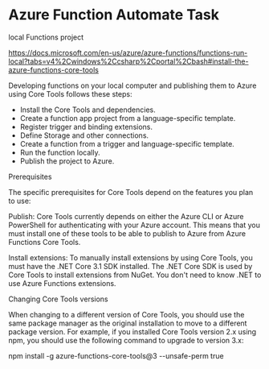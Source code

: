 # Azure Function Automate Task
local Functions project

https://docs.microsoft.com/en-us/azure/azure-functions/functions-run-local?tabs=v4%2Cwindows%2Ccsharp%2Cportal%2Cbash#install-the-azure-functions-core-tools

Developing functions on your local computer and publishing them to Azure using Core Tools follows these steps:

- Install the Core Tools and dependencies.
- Create a function app project from a language-specific template.
- Register trigger and binding extensions.
- Define Storage and other connections.
- Create a function from a trigger and language-specific template.
- Run the function locally.
- Publish the project to Azure.

Prerequisites

The specific prerequisites for Core Tools depend on the features you plan to use:

Publish: Core Tools currently depends on either the Azure CLI or Azure PowerShell for authenticating with your Azure account. This means that you must install one of these tools to be able to publish to Azure from Azure Functions Core Tools.

Install extensions: To manually install extensions by using Core Tools, you must have the .NET Core 3.1 SDK installed. The .NET Core SDK is used by Core Tools to install extensions from NuGet. You don't need to know .NET to use Azure Functions extensions.

Changing Core Tools versions

When changing to a different version of Core Tools, you should use the same package manager as the original installation to move to a different package version. For example, if you installed Core Tools version 2.x using npm, you should use the following command to upgrade to version 3.x:

npm install -g azure-functions-core-tools@3 --unsafe-perm true
